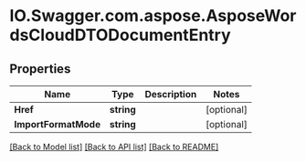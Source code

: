 # IO.Swagger.com.aspose.AsposeWordsCloudDTODocumentEntry
## Properties

Name | Type | Description | Notes
------------ | ------------- | ------------- | -------------
**Href** | **string** |  | [optional] 
**ImportFormatMode** | **string** |  | [optional] 

[[Back to Model list]](../README.md#documentation-for-models) [[Back to API list]](../README.md#documentation-for-api-endpoints) [[Back to README]](../README.md)

